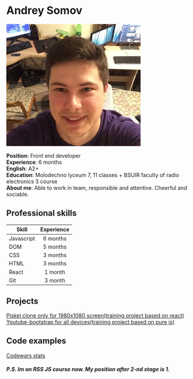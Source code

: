 # Andrey Somov

![Me](https://github.com/AndreySomov/cv/blob/gh-pages/me.jpg?raw=true)

**Position**: Front end developer  
**Experience**: 6 months  
**English**: A2+  
**Education**: Molodechno lyceum 7, 11 classes + BSUIR faculty of radio electronics 3 course  
**About me**: Able to work in team, responsible and attentive. Cheerful and sociable.  

## Professional skills  

| Skill         | Experience    |
| ------------- |:-------------:|
| Javascript    | 6 months      |
| DOM           | 5 months      |
| CSS           | 3 months      |
| HTML          | 3 months      |
| React         | 1 month       |
| Git           | 3 month       |

## Projects

[Piskel clone only for 1980x1080 screen(training project based on react)](https://AndreySomov.github.io/piskel-clone/)  
[Youtube-bootstrap for all devices(training project based on pure js)](https://AndreySomov.github.io/youtube-bootstrap/)  

## Code examples  

[Сodewars stats](https://www.codewars.com/users/AndreySomov/completed)  


##### P.S. Im on RSS JS course now. My position after 2-nd stage is 1.
